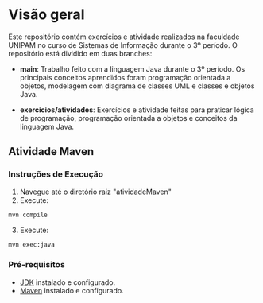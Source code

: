 # Visão geral

Este repositório contém exercícios e atividade realizados na faculdade UNIPAM no curso de Sistemas de Informação durante o 3º período.
O repositório está dividido em duas branches:

- **main**: Trabalho feito com a linguagem Java durante o 3º período. Os principais conceitos aprendidos foram programação orientada a objetos, modelagem com diagrama de classes UML e classes e objetos Java.

- **exercicios/atividades**: Exercícios e atividade feitas para praticar lógica de programação, programação orientada a objetos e conceitos da linguagem Java.

## Atividade Maven

### Instruções de Execução

1. Navegue até o diretório raiz "atividadeMaven"
2. Execute:

```bash
mvn compile
```

3. Execute:

```bash
mvn exec:java
```

### Pré-requisitos

- [JDK](https://www.oracle.com/br/java/technologies/downloads/) instalado e configurado.
- [Maven](https://maven.apache.org/download.cgi) instalado e configurado.

